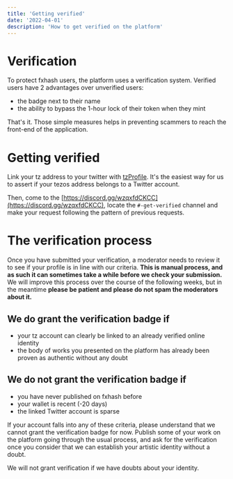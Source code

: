 ```yaml
---
title: 'Getting verified'
date: '2022-04-01'
description: 'How to get verified on the platform'
---
```




# Verification

To protect fxhash users, the platform uses a verification system. Verified users have 2 advantages over unverified users:
* the badge next to their name
* the ability to bypass the 1-hour lock of their token when they mint

That's it. Those simple measures helps in preventing scammers to reach the front-end of the application.


# Getting verified

Link your tz address to your twitter with [tzProfile](https://tzprofiles.com/). It's the easiest way for us to assert if your tezos address belongs to a Twitter account.

Then, come to the [https://discord.gg/wzqxfdCKCC](https://discord.gg/wzqxfdCKCC), locate the `#-get-verified` channel and make your request following the pattern of previous requests.


# The verification process

Once you have submitted your verification, a moderator needs to review it to see if your profile is in line with our criteria. **This is manual process, and as such it can sometimes take a while before we check your submission.** We will improve this process over the course of the following weeks, but in the meantime **please be patient and please do not spam the moderators about it.**


## We do grant the verification badge if

* your tz account can clearly be linked to an already verified online identity
* the body of works you presented on the platform has already been proven as authentic without any doubt


## We do not grant the verification badge if

* you have never published on fxhash before
* your wallet is recent (-20 days)
* the linked Twitter account is sparse

If your account falls into any of these criteria, please understand that we cannot grant the verification badge for now. Publish some of your work on the platform going through the usual process, and ask for the verification once you consider that we can establish your artistic identity without a doubt.

We will not grant verification if we have doubts about your identity.